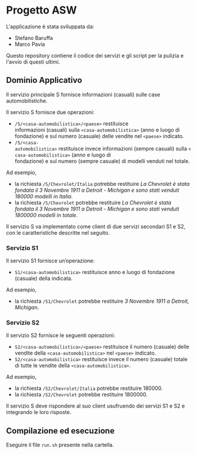 # Progetto ASW

L'applicazione è stata sviluppata da:

* Stefano Baruffa
* Marco Pavia

Questo repository contiene il codice dei servizi e gli script per la pulizia e l'avvio di questi ultimi.

## Dominio Applicativo

Il servizio principale S fornisce informazioni (casuali) sulle case automobilistiche.

Il servizio S fornisce due operazioni:

* `/S/<casa-automobilistica>/<paese>` restituisce informazioni (casuali) sulla `<casa-automobilistica>` (anno e luogo di fondazione) e sul numero (casuale) delle vendite nel `<paese>` indicato. 
* `/S/<casa-automobilistica>` restituisce invece informazioni (sempre casuali) sulla `<casa-automobilistica>` (anno e luogo di fondazione) e sul numero (sempre casuale) di modelli venduti nel totale.

Ad esempio,

* la richiesta `/S/Chevrolet/Italia` potrebbe restituire _La Chevrolet è stata fondata il 3 Novembre 1911 a Detroit - Michigan e sono stati venduti 180000 modelli in Italia_.
* la richiesta `/S/Chevrolet` potrebbe restituire _La Chevrolet è stata fondata il 3 Novembre 1911 a Detroit - Michigan e sono stati venduti 1800000 modelli in totale_.

Il servizio S va implementato come client di due servizi secondari S1 e S2, con le caratteristiche descritte nel seguito.

### Servizio S1

Il servizio S1 fornisce un’operazione:

* `S1/<casa-automobilistica>` restituisce anno e luogo di fondazione (casuale) della <casa-automobilistica> indicata.

Ad esempio,

*  la richiesta `/S1/Chevrolet` potrebbe restituire _3 Novembre 1911 a Detroit, Michigan_.

### Servizio S2

Il servizio S2 fornisce le seguenti operazioni:

* `S2/<casa-automobilistica>/<paese>` restituisce il numero (casuale) delle vendite della `<casa-automobilistica>` nel `<paese>` indicato.
* `S2/<casa-automobilistica>` restituisce invece il numero (casuale) totale di tutte le vendite della `<casa-automobilistica>`.

Ad esempio,

* la richiesta `/S2/Chevrolet/Italia` potrebbe restituire 180000.
* la richiesta `/S2/Chevrolet` potrebbe restituire 1800000.

Il servizio S deve rispondere al suo client usufruendo dei servizi S1 e S2 e integrando le loro risposte.

## Compilazione ed esecuzione

Eseguire il file `run.sh` presente nella cartella.
